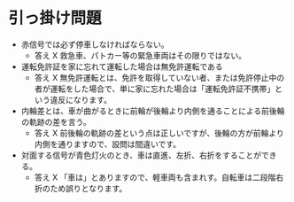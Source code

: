 # 引っ掛け問題

- 赤信号では必ず停車しなければならない。
  - 答え X 救急車、パトカー等の緊急車両はその限りではない。
- 運転免許証を家に忘れて運転した場合は無免許運転である
  - 答え X 無免許運転とは、免許を取得していない者、または免許停止中の者が運転をした場合で、単に家に忘れた場合は「運転免許証不携帯」という違反になります。
- 内輪差とは、車が曲がるときに前輪が後輪より内側を通ることによる前後輪の軌跡の差を言う。
  - 答え X 前後輪の軌跡の差という点は正しいですが、後輪の方が前輪より内側を通りますので、設問は間違いです。
- 対面する信号が青色灯火のとき、車は直進、左折、右折をすることができる。
  - 答え X 「車は」とありますので、軽車両も含まれす。自転車は二段階右折のため誤りとなります。
